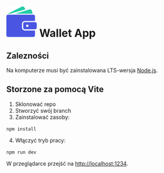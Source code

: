 

<h1><img src="https://github.com/damtchorzewski/S7venSurvivors-Wallet/blob/main/src/assets/logo.svg" title="logo" alt="logo" /> Wallet App</h1>


## Zalezności

Na komputerze musi być zainstalowana LTS-wersja [Node.js](https://nodejs.org/en/).

## Storzone za pomocą Vite

1. Sklonować repo
2. Stworzyć swój branch
3. Zainstalować zasoby:
```shell
npm install
```
4. Włączyć tryb pracy:
```shell
npm run dev
```
W przeglądarce przejść na [http://localhost:1234](http://localhost:1234).


